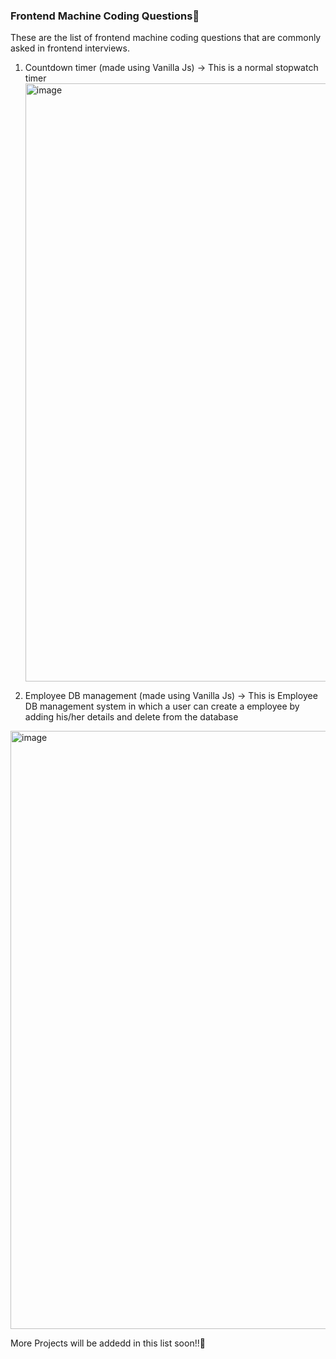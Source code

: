 <h3>Frontend Machine Coding Questions🚀</h3>

These are the list of frontend machine coding questions that are commonly asked in frontend interviews.
1) Countdown timer (made using Vanilla Js) -> This is a normal stopwatch timer 
   <img width="957" alt="image" src="https://github.com/diksh04/frontend_machine_coding_questions/assets/84238934/b92f832e-0f67-4cf3-94dd-1372495f4723">

2) Employee DB management (made using Vanilla Js) -> This is Employee DB management system in which a user can create a employee by adding his/her details and delete from the database
  <img width="957" alt="image" src="https://github.com/diksh04/frontend_machine_coding_questions/assets/84238934/f2425788-17b9-45c9-be35-cad2095d7abb">

More Projects will be addedd in this list soon!!🚀
